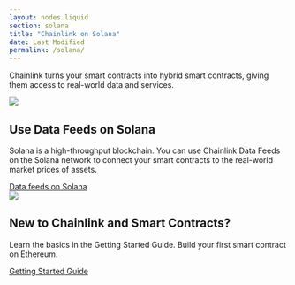 ```yaml
---
layout: nodes.liquid
section: solana
title: "Chainlink on Solana"
date: Last Modified
permalink: /solana/
---
```


<div>
  <div class="markdown-body">
    <div class="cl-section-header">
      <p style="text-align:left;">
        Chainlink turns your smart contracts into hybrid smart contracts, giving them access to real-world data and services.
      </p>
    </div>
    <div class="cl-featuredcard">
      <div class="cl-card-text">
        <img
          src="/images/logos/solana.svg"
        />
        <h2>Use Data Feeds on Solana</h2>
        <p>
          Solana is a high-throughput blockchain. You can use Chainlink Data Feeds on the Solana network to connect your smart contracts to the real-world market prices of assets.
        </p>
        <a href="/docs/solana/using-data-feeds-solana/" class="cl-button--ghost">Data feeds on Solana</a>
      </div>
    </div>
    <div class="cl-featuredcard">
      <div class="cl-card-text">
        <div class="card-icon-wrapper">
          <img src="/images/card-icons/5f96ab4b4db522072b7ff30c_book-bookmark.svg" class="cl-image-featured"></img>
        </div>
        <h2>New to Chainlink and Smart Contracts?</h2>
        <p>
          Learn the basics in the Getting Started Guide. Build your first smart contract on Ethereum.
        </p>
        <a href="/docs/conceptual-overview/" class="cl-button--ghost">
          Getting Started Guide
        </a>
      </div>
    </div>
  </div>
</div>
